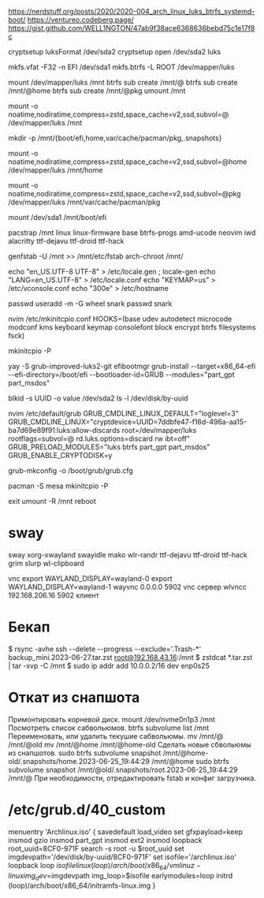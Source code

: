 https://nerdstuff.org/posts/2020/2020-004_arch_linux_luks_btrfs_systemd-boot/
https://ventureo.codeberg.page/
https://gist.github.com/WELL1NGTON/47ab9f38ace6368636bebd75c1e17f8c


cryptsetup luksFormat /dev/sda2
cryptsetup open /dev/sda2 luks

mkfs.vfat -F32 -n EFI /dev/sda1
mkfs.btrfs -L ROOT /dev/mapper/luks

mount /dev/mapper/luks /mnt
btrfs sub create /mnt/@
btrfs sub create /mnt/@home
btrfs sub create /mnt/@pkg
umount /mnt

mount -o noatime,nodiratime,compress=zstd,space_cache=v2,ssd,subvol=@ /dev/mapper/luks /mnt

mkdir -p /mnt/{boot/efi,home,var/cache/pacman/pkg,.snapshots}

mount -o noatime,nodiratime,compress=zstd,space_cache=v2,ssd,subvol=@home /dev/mapper/luks /mnt/home

mount -o noatime,nodiratime,compress=zstd,space_cache=v2,ssd,subvol=@pkg /dev/mapper/luks /mnt/var/cache/pacman/pkg

mount /dev/sda1 /mnt/boot/efi

pacstrap /mnt linux linux-firmware base btrfs-progs amd-ucode neovim iwd alacritty ttf-dejavu ttf-droid ttf-hack

genfstab -U /mnt >> /mnt/etc/fstab
arch-chroot /mnt/

echo "en_US.UTF-8 UTF-8" > /etc/locale.gen ; locale-gen
echo "LANG=en_US.UTF-8" > /etc/locale.conf
echo "KEYMAP=us" > /etc/vconsole.conf
echo "300e" > /etc/hostname

passwd
useradd -m -G wheel snark
passwd snark

nvim /etc/mkinitcpio.conf
HOOKS=(base udev autodetect microcode modconf kms keyboard keymap consolefont block encrypt btrfs filesystems fsck)

mkinitcpio -P

yay -S grub-improved-luks2-git efibootmgr
grub-install --target=x86_64-efi --efi-directory=/boot/efi --bootloader-id=GRUB --modules="part_gpt part_msdos"

blkid -s UUID -o value /dev/sda2
ls -l /dev/disk/by-uuid

nvim /etc/default/grub
GRUB_CMDLINE_LINUX_DEFAULT="loglevel=3"
GRUB_CMDLINE_LINUX="cryptdevice=UUID=7ddbfe47-f16d-496a-aa15-ba7d69e89f91:luks:allow-discards root=/dev/mapper/luks rootflags=subvol=@ rd.luks.options=discard rw ibt=off"
GRUB_PRELOAD_MODULES="luks btrfs part_gpt part_msdos"
GRUB_ENABLE_CRYPTODISK=y

grub-mkconfig -o /boot/grub/grub.cfg

pacman -S mesa
mkinitcpio -P

exit
umount -R /mnt
reboot

# sway

sway xorg-xwayland swayidle mako wlr-randr
ttf-dejavu ttf-droid ttf-hack
grim slurp wl-clipboard

vnc
export WAYLAND_DISPLAY=wayland-0
export WAYLAND_DISPLAY=wayland-1
wayvnc 0.0.0.0 5902 vnc сервер
wlvncc 192.168.206.16 5902 клиент

# Бекап

$ rsync -avhe ssh --delete --progress --exclude='.Trash-*' backup_mini.2023-06-27.tar.zst root@192.168.43.16:/mnt
$ zstdcat *.tar.zst | tar -xvp -C /mnt
$ sudo ip addr add 10.0.0.2/16 dev enp0s25

# Откат из снапшота

Примонтировать корневой диск.
mount /dev/nvme0n1p3 /mnt
Посмотреть список сабвольюмов.
btrfs subvolume list /mnt
Переименовать, или удалить текушие сабвольюмы.
mv /mnt/@ /mnt/@old
mv /mnt/@home /mnt/@home-old
Сделать новые сбвольюмы из снапшотов.
sudo btrfs subvolume snapshot /mnt/@home-old/.snapshots/home.2023-06-25_19:44:29 /mnt/@home
sudo btrfs subvolume snapshot /mnt/@old/.snapshots/root.2023-06-25_19:44:29 /mnt/@
При необходимости, отредактировать fstab и конфиг загрузчика.


# /etc/grub.d/40_custom

menuentry 'Archlinux.iso' {
        savedefault
        load_video
        set gfxpayload=keep
        insmod gzio
        insmod part_gpt
        insmod ext2
        insmod loopback
        root_uuid=8CF0-971F
        search -s root -u $root_uuid
        set imgdevpath='/dev/disk/by-uuid/8CF0-971F'
        set isofile='/archlinux.iso'
        loopback loop $isofile
        linux (loop)/arch/boot/x86_64/vmlinuz-linux img_dev=$imgdevpath img_loop=$isofile earlymodules=loop
        initrd (loop)/arch/boot/x86_64/initramfs-linux.img
}
